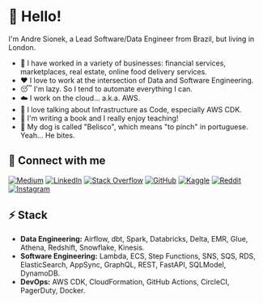 # 👋 Hello!

I'm Andre Sionek, a Lead Software/Data Engineer from Brazil, but living in London. 

* 🔭 I have worked in a variety of businesses: financial services, marketplaces, real estate, online food delivery services. 
* ❤️ I love to work at the intersection of Data and Software Engineering.
* 😴 I'm lazy. So I tend to automate everything I can.
* ☁️ I work on the cloud... a.k.a. AWS.
* 💬 I love talking about Infrastructure as Code, especially AWS CDK.
* 📘 I'm writing a book and I really enjoy teaching!
* 🐶 My dog is called "Belisco", which means "to pinch" in portuguese. Yeah... He bites.

## 🔗 Connect with me
[![Medium](https://img.shields.io/badge/Medium-12100E?style=for-the-badge&logo=medium&logoColor=white)](https://medium.com/@sionek)
[![LinkedIn](https://img.shields.io/badge/linkedin-%230077B5.svg?style=for-the-badge&logo=linkedin&logoColor=white)](https://linkedin.com/in/andresionek)
[![Stack Overflow](https://img.shields.io/badge/-Stackoverflow-FE7A16?style=for-the-badge&logo=stack-overflow&logoColor=white)](https://stackoverflow.com/users/10353023)
[![GitHub](https://img.shields.io/badge/github-%23121011.svg?style=for-the-badge&logo=github&logoColor=white)](https://github.com/andresionek91/)
[![Kaggle](https://img.shields.io/badge/Kaggle-035a7d?style=for-the-badge&logo=kaggle&logoColor=white)](https://www.kaggle.com/andresionek)
[![Reddit](https://img.shields.io/badge/Reddit-%23FF4500.svg?style=for-the-badge&logo=Reddit&logoColor=white)](https://www.reddit.com/user/AndreSionek)
[![Instagram](https://img.shields.io/badge/Instagram-%23E4405F.svg?style=for-the-badge&logo=Instagram&logoColor=white)](https://www.instagram.com/sou.o.belisco/)

## ⚡ Stack

* **Data Engineering:** Airflow, dbt, Spark, Databricks, Delta, EMR, Glue, Athena, Redshift, Snowflake, Kinesis.
* **Software Engineering:** Lambda, ECS, Step Functions, SNS, SQS, RDS, ElasticSearch, AppSync, GraphQL, REST, FastAPI, SQLModel, DynamoDB.
* **DevOps:** AWS CDK, CloudFormation, GitHub Actions, CircleCI, PagerDuty, Docker.

